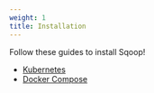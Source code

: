 ```yaml
---
weight: 1
title: Installation
---
```


Follow these guides to install Sqoop!

* [Kubernetes](kubernetes)
* [Docker Compose](docker)
